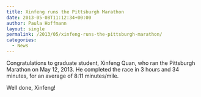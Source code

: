 ```yaml
---
title: Xinfeng runs the Pittsburgh Marathon
date: 2013-05-08T11:12:34+00:00
author: Paula Hoffmann
layout: single
permalink: /2013/05/xinfeng-runs-the-pittsburgh-marathon/
categories:
  - News
---
```

Congratulations to graduate student, Xinfeng Quan, who ran the Pittsburgh Marathon on May 12, 2013. He completed the race in 3 hours and 34 minutes, for an average of 8:11 minutes/mile.

Well done, Xinfeng!

